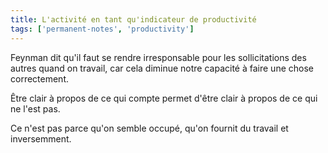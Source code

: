 ```yaml
---
title: L'activité en tant qu'indicateur de productivité
tags: ['permanent-notes', 'productivity']
---
```


Feynman dit qu'il faut se rendre irresponsable pour les sollicitations des autres quand on travail, car cela diminue notre capacité à faire une chose correctement. 

Être clair à propos de ce qui compte permet d'être clair à propos de ce qui ne l'est pas.

Ce n'est pas parce qu'on semble occupé, qu'on fournit du travail et inversemment.
